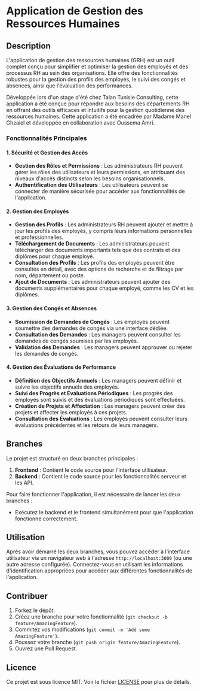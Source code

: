 # Application de Gestion des Ressources Humaines

## Description

L'application de gestion des ressources humaines (GRH) est un outil complet conçu pour simplifier et optimiser la gestion des employés et des processus RH au sein des organisations. Elle offre des fonctionnalités robustes pour la gestion des profils des employés, le suivi des congés et absences, ainsi que l'évaluation des performances.

Développée lors d'un stage d'été chez Talan Tunisie Consulting, cette application a été conçue pour répondre aux besoins des départements RH en offrant des outils efficaces et intuitifs pour la gestion quotidienne des ressources humaines. Cette application a été encadrée par Madame Manel Ghzaiel et développée en collaboration avec Oussema Amri.

### Fonctionnalités Principales

#### 1. **Sécurité et Gestion des Accès**
   - **Gestion des Rôles et Permissions** : Les administrateurs RH peuvent gérer les rôles des utilisateurs et leurs permissions, en attribuant des niveaux d'accès distincts selon les besoins organisationnels.
   - **Authentification des Utilisateurs** : Les utilisateurs peuvent se connecter de manière sécurisée pour accéder aux fonctionnalités de l'application.

#### 2. **Gestion des Employés**
   - **Gestion des Profils** : Les administrateurs RH peuvent ajouter et mettre à jour les profils des employés, y compris leurs informations personnelles et professionnelles.
   - **Téléchargement de Documents** : Les administrateurs peuvent télécharger des documents importants tels que des contrats et des diplômes pour chaque employé.
   - **Consultation des Profils** : Les profils des employés peuvent être consultés en détail, avec des options de recherche et de filtrage par nom, département ou poste.
   - **Ajout de Documents** : Les administrateurs peuvent ajouter des documents supplémentaires pour chaque employé, comme les CV et les diplômes.

#### 3. **Gestion des Congés et Absences**
   - **Soumission de Demandes de Congés** : Les employés peuvent soumettre des demandes de congés via une interface dédiée.
   - **Consultation des Demandes** : Les managers peuvent consulter les demandes de congés soumises par les employés.
   - **Validation des Demandes** : Les managers peuvent approuver ou rejeter les demandes de congés.

#### 4. **Gestion des Évaluations de Performance**
   - **Définition des Objectifs Annuels** : Les managers peuvent définir et suivre les objectifs annuels des employés.
   - **Suivi des Progrès et Évaluations Périodiques** : Les progrès des employés sont suivis et des évaluations périodiques sont effectuées.
   - **Création de Projets et Affectation** : Les managers peuvent créer des projets et affecter les employés à ces projets.
   - **Consultation des Évaluations** : Les employés peuvent consulter leurs évaluations précédentes et les retours de leurs managers.

## Branches

Le projet est structuré en deux branches principales :

1. **Frontend** : Contient le code source pour l'interface utilisateur. 
2. **Backend** : Contient le code source pour les fonctionnalités serveur et les API.

Pour faire fonctionner l'application, il est nécessaire de lancer les deux branches :

- Exécutez le backend et le frontend simultanément pour que l'application fonctionne correctement.

## Utilisation

Après avoir démarré les deux branches, vous pouvez accéder à l'interface utilisateur via un navigateur web à l'adresse `http://localhost:3000` (ou une autre adresse configurée). Connectez-vous en utilisant les informations d'identification appropriées pour accéder aux différentes fonctionnalités de l'application.

## Contribuer

1. Forkez le dépôt.
2. Créez une branche pour votre fonctionnalité (`git checkout -b feature/AmazingFeature`).
3. Commitez vos modifications (`git commit -m 'Add some AmazingFeature'`).
4. Poussez votre branche (`git push origin feature/AmazingFeature`).
5. Ouvrez une Pull Request.

## Licence

Ce projet est sous licence MIT. Voir le fichier [LICENSE](LICENSE) pour plus de détails.

